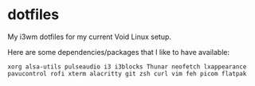 # dotfiles
My i3wm dotfiles for my current Void Linux setup.

Here are some dependencies/packages that I like to have available:
```
xorg alsa-utils pulseaudio i3 i3blocks Thunar neofetch lxappearance pavucontrol rofi xterm alacritty git zsh curl vim feh picom flatpak
```
